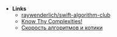 - **Links**
	- [raywenderlich/swift-algorithm-club](https://github.com/raywenderlich/swift-algorithm-club/blob/master/Big-O%20Notation.markdown)
	- [Know Thy Complexities!](https://www.bigocheatsheet.com)
	- [Скорость алгоритмов и котики](https://antonz.ru/big-o/)